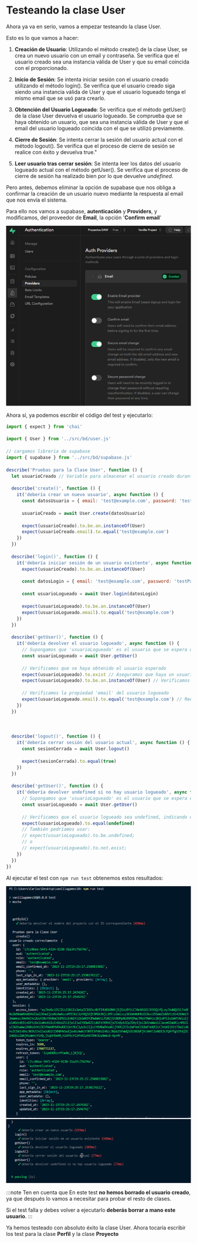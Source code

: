 # Testeando la clase User

Ahora ya va en serio, vamos a empezar testeando la clase User.

Esto es lo que vamos a hacer:

1. **Creación de Usuario**: Utilizando el método create() de la clase User, se crea un nuevo usuario con un email y contraseña. Se verifica que el usuario creado sea una instancia válida de User y que su email coincida con el proporcionado.

2. **Inicio de Sesión**: Se intenta iniciar sesión con el usuario creado utilizando el método login(). Se verifica que el usuario creado siga siendo una instancia válida de User y que el usuario logueado tenga el mismo email que se usó para crearlo.

3. **Obtención del Usuario Logueado**: Se verifica que el método getUser() de la clase User devuelva el usuario logueado. Se comprueba que se haya obtenido un usuario, que sea una instancia válida de User y que el email del usuario logueado coincida con el que se utilizó previamente.

4. **Cierre de Sesión**: Se intenta cerrar la sesión del usuario actual con el método logout(). Se verifica que el proceso de cierre de sesión se realice con éxito y devuelva true."

5. **Leer usuario tras cerrar sesión**: Se intenta leer los datos del usuario logueado actual con el método getUser(). Se verifica que el proceso de cierre de sesión ha realizado bien por lo que devuelve *undefined*.

Pero antes, debemos eliminar la opción de supabase que nos obliga a confirmar la creación de un usuario nuevo mediante la respuesta al email que nos envía el sistema.

Para ello nos vamos a supabase, **autenticación** y **Providers**, y modificamos, del proveedor de **Email**, la opción '**Confirm email**'

![Alt text](image-5.png)

Ahora sí, ya podemos escribir el código del test y ejecutarlo:

```js title="user.test.js
import { expect } from 'chai'

import { User } from '../src/bd/user.js'

// cargamos libreria de supabase
import { supabase } from '../src/bd/supabase.js'

describe('Pruebas para la Clase User', function () {
  let usuarioCreado // Variable para almacenar el usuario creado durante las pruebas

  describe('create()', function () {
    it('debería crear un nuevo usuario', async function () {
      const datosUsuario = { email: 'test@example.com', password: 'testPassword' }

      usuarioCreado = await User.create(datosUsuario)

      expect(usuarioCreado).to.be.an.instanceOf(User)
      expect(usuarioCreado.email).to.equal('test@example.com')
    })
  })

  describe('login()', function () {
    it('debería iniciar sesión de un usuario existente', async function () {
      expect(usuarioCreado).to.be.an.instanceOf(User)

      const datosLogin = { email: 'test@example.com', password: 'testPassword' }

      const usuarioLogueado = await User.login(datosLogin)

      expect(usuarioLogueado).to.be.an.instanceOf(User)
      expect(usuarioLogueado.email).to.equal('test@example.com')
    })
  })

  describe('getUser()', function () {
    it('debería devolver el usuario logueado', async function () {
      // Supongamos que 'usuarioLogueado' es el usuario que se espera obtener al estar logueado
      const usuarioLogueado = await User.getUser()

      // Verificamos que se haya obtenido el usuario esperado
      expect(usuarioLogueado).to.exist // Aseguramos que haya un usuario logueado
      expect(usuarioLogueado).to.be.an.instanceOf(User) // Verificamos que sea una instancia de User

      // Verificamos la propiedad 'email' del usuario logueado
      expect(usuarioLogueado.email).to.equal('test@example.com') // Reemplaza 'correo@example.com' con el email esperado del usuario logueado
    })
  })

  

  describe('logout()', function () {
    it('debería cerrar sesión del usuario actual', async function () {
      const sesionCerrada = await User.logout()

      expect(sesionCerrada).to.equal(true)
    })
  })

  describe('getUser()', function () {
    it('debería devolver undefined si no hay usuario logueado', async function () {
      // Supongamos que 'usuarioLogueado' es el usuario que se espera obtener al estar logueado
      const usuarioLogueado = await User.getUser()

      // Verificamos que el usuario logueado sea undefined, indicando que no hay sesión activa
      expect(usuarioLogueado).to.equal(undefined)
      // También podríamos usar:
      // expect(usuarioLogueado).to.be.undefined;
      // o
      // expect(usuarioLogueado).to.not.exist;
    })
  })
})

```
Al ejecutar el test con `npm run test` obtenemos estos resultados:

![Alt text](image-3.png)
![Alt text](image-4.png)

:::note Ten en cuenta que
En este test **no hemos borrado el usuario creado**, ya que después lo vamos a necesitar para probar el resto de clases.

Si el test falla y debes volver a ejecutarlo **deberás borrar a mano este usuario**.
:::


Ya hemos testeado con absoluto éxito la clase User. Ahora tocaría escribir los test para la clase **Perfil** y la clase **Proyecto**


